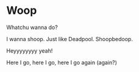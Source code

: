 # Woop
Whatchu wanna do?

I wanna shoop. Just like Deadpool.
Shoopbedoop.

Heyyyyyyyy yeah!

Here I go, here I go, here I go again (again?)